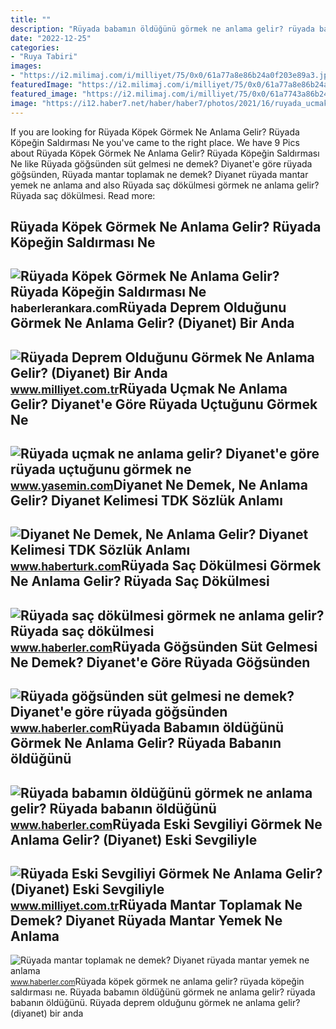 ```yaml
---
title: ""
description: "Rüyada babamın öldüğünü görmek ne anlama gelir? rüyada babanın öldüğünü"
date: "2022-12-25"
categories:
- "Ruya Tabiri"
images:
- "https://i2.milimaj.com/i/milliyet/75/0x0/61a77a8e86b24a0f203e89a3.jpg"
featuredImage: "https://i2.milimaj.com/i/milliyet/75/0x0/61a77a8e86b24a0f203e89a3.jpg"
featured_image: "https://i2.milimaj.com/i/milliyet/75/0x0/61a7743a86b24a0f203e8929.jpg"
image: "https://i12.haber7.net/haber/haber7/photos/2021/16/ruyada_ucmak_ne_anlama_gelir_diyanete_gore_ruyada_uctugunu_gormek_ne_demek_ruyada_havalanmak_1619221522_3423.jpg"
---
```


If you are looking for Rüyada Köpek Görmek Ne Anlama Gelir? Rüyada Köpeğin Saldırması Ne you've came to the right place. We have 9 Pics about Rüyada Köpek Görmek Ne Anlama Gelir? Rüyada Köpeğin Saldırması Ne like Rüyada göğsünden süt gelmesi ne demek? Diyanet'e göre rüyada göğsünden, Rüyada mantar toplamak ne demek? Diyanet rüyada mantar yemek ne anlama and also Rüyada saç dökülmesi görmek ne anlama gelir? Rüyada saç dökülmesi. Read more:

Rüyada Köpek Görmek Ne Anlama Gelir? Rüyada Köpeğin Saldırması Ne
-----------------------------------------------------------------

 ![Rüyada Köpek Görmek Ne Anlama Gelir? Rüyada Köpeğin Saldırması Ne](https://static.daktilo.com/sites/415/uploads/2021/09/08/ruyada-kopek-gormek-ne-anlama-gelir-neye-isarettir-6449-1631096590.jpg) <small>haberlerankara.com</small>Rüyada Deprem Olduğunu Görmek Ne Anlama Gelir? (Diyanet) Bir Anda
-----------------------------------------------------------------

 ![Rüyada Deprem Olduğunu Görmek Ne Anlama Gelir? (Diyanet) Bir Anda](https://i2.milimaj.com/i/milliyet/75/0x0/61a77a8e86b24a0f203e89a3.jpg) <small>www.milliyet.com.tr</small>Rüyada Uçmak Ne Anlama Gelir? Diyanet'e Göre Rüyada Uçtuğunu Görmek Ne
----------------------------------------------------------------------

 ![Rüyada uçmak ne anlama gelir? Diyanet'e göre rüyada uçtuğunu görmek ne](https://i12.haber7.net/haber/haber7/photos/2021/16/ruyada_ucmak_ne_anlama_gelir_diyanete_gore_ruyada_uctugunu_gormek_ne_demek_ruyada_havalanmak_1619221522_3423.jpg) <small>www.yasemin.com</small>Diyanet Ne Demek, Ne Anlama Gelir? Diyanet Kelimesi TDK Sözlük Anlamı
---------------------------------------------------------------------

 ![Diyanet Ne Demek, Ne Anlama Gelir? Diyanet Kelimesi TDK Sözlük Anlamı](https://im.haberturk.com/nedemek/diyanet-ne-demek.jpg) <small>www.haberturk.com</small>Rüyada Saç Dökülmesi Görmek Ne Anlama Gelir? Rüyada Saç Dökülmesi
-----------------------------------------------------------------

 ![Rüyada saç dökülmesi görmek ne anlama gelir? Rüyada saç dökülmesi](https://i.hbrcdn.com/haber/2020/11/06/ruyada-sac-dokulmesi-gormek-ruyada-sac-dokulmesi-13718524_1512_m.jpg) <small>www.haberler.com</small>Rüyada Göğsünden Süt Gelmesi Ne Demek? Diyanet'e Göre Rüyada Göğsünden
----------------------------------------------------------------------

 ![Rüyada göğsünden süt gelmesi ne demek? Diyanet'e göre rüyada göğsünden](https://i.hbrcdn.com/haber/2022/10/05/ruyada-gogsunden-sut-gelmesi-ne-anlama-gelir-15335330_6420_amp.jpg) <small>www.haberler.com</small>Rüyada Babamın öldüğünü Görmek Ne Anlama Gelir? Rüyada Babanın öldüğünü
-----------------------------------------------------------------------

 ![Rüyada babamın öldüğünü görmek ne anlama gelir? Rüyada babanın öldüğünü](https://foto.haberler.com/haber/2020/12/08/ruyada-babamin-oldugunu-gormek-ne-anlama-gelir-13787203_1192_amp.jpg) <small>www.haberler.com</small>Rüyada Eski Sevgiliyi Görmek Ne Anlama Gelir? (Diyanet) Eski Sevgiliyle
-----------------------------------------------------------------------

 ![Rüyada Eski Sevgiliyi Görmek Ne Anlama Gelir? (Diyanet) Eski Sevgiliyle](https://i2.milimaj.com/i/milliyet/75/0x0/61a7743a86b24a0f203e8929.jpg) <small>www.milliyet.com.tr</small>Rüyada Mantar Toplamak Ne Demek? Diyanet Rüyada Mantar Yemek Ne Anlama
----------------------------------------------------------------------

 ![Rüyada mantar toplamak ne demek? Diyanet rüyada mantar yemek ne anlama](https://i.hbrcdn.com/haber/2021/03/30/ruyada-mantar-toplamak-ne-demek-diyanet-ruyada-14030005_2795_amp.jpg) <small>www.haberler.com</small>Rüyada köpek görmek ne anlama gelir? rüyada köpeğin saldırması ne. Rüyada babamın öldüğünü görmek ne anlama gelir? rüyada babanın öldüğünü. Rüyada deprem olduğunu görmek ne anlama gelir? (diyanet) bir anda
